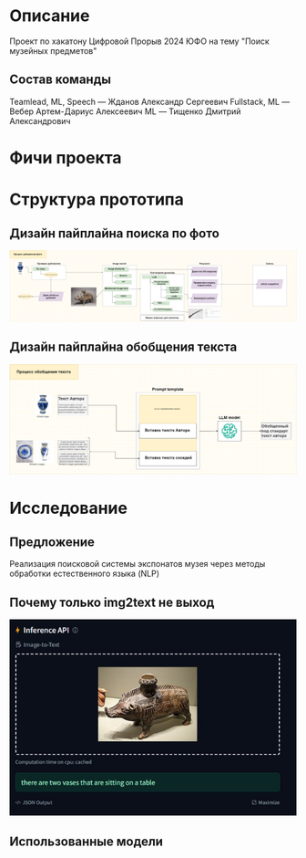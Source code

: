 # Описание
Проект по хакатону Цифровой Прорыв 2024 ЮФО на тему "Поиск музейных предметов"

## Состав команды
Teamlead, ML, Speech — Жданов Александр Сергеевич
Fullstack, ML — Вебер Артем-Дариус Алексеевич
ML — Тищенко Дмитрий Александрович

# Фичи проекта

# Структура прототипа
## Дизайн пайплайна поиска по фото
![design photo search pipeline](docs/assets/hack-cp-2024-apri-search-pipeline.drawio.png)

## Дизайн пайплайна обобщения текста
![design image text generalization](docs/assets/hack-cp-2024-april-generalize.drawio.png)


# Исследование
## Предложение
Реализация поисковой системы экспонатов музея через методы обработки естественного языка (NLP)

## Почему только img2text не выход
![etrusk kaban meme](docs/assets/etrusk_kaban.png)

## Использованные модели
